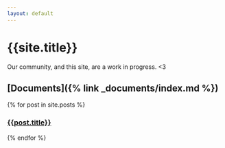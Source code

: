 ```yaml
---
layout: default
---
```



<h1 class="headline">{{site.title}}</h1>

Our community, and this site, are a work in progress. <3

## [Documents]({% link _documents/index.md %})




{% for post in site.posts %}
  <h3>
    <a href="{{post.url | prepend: site.baseurl}}">{{post.title}}</a>
  </h3>
{% endfor %}

<!--
# here are our cupcakes:

{% for x in site.cupcakes %}
  <a href="{{x.url | prepend: site.baseurl}}">{{x.title}}</a>
{% endfor %}


# here are our cookies:

{% for x in site.cookies %}
  <a href="{{x.url | prepend: site.baseurl}}">{{x.title}}</a>
{% endfor %}
-->

